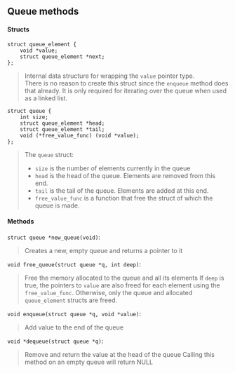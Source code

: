 ## Queue methods

#### Structs

    struct queue_element {
        void *value;
        struct queue_element *next;
    };

> Internal data structure for wrapping the `value` pointer type.  
> There is no reason to create this struct since the `enqueue`
method does that already. It is only required for iterating 
over the queue when used as a linked list.

    struct queue {
        int size;
        struct queue_element *head;
        struct queue_element *tail;
        void (*free_value_func) (void *value);
    };

> The `queue` struct:
> 
> * `size` is the number of elements currently in the queue
> * `head` is the head of the queue. Elements are removed from this end.
> * `tail` is the tail of the queue. Elements are added at this end.
> * `free_value_func` is a function that free the struct of which the
queue is made.

#### Methods

`struct queue *new_queue(void)`:

>  Creates a new, empty queue and returns a pointer to it

`void free_queue(struct queue *q, int deep)`:

> Free the memory allocated to the queue and all its elements
> If `deep` is true, the pointers to `value` are also freed for each
element using the `free_value_func`. Otherwise, only the queue and
allocated `queue_element` structs are freed.

`void enqueue(struct queue *q, void *value)`:

> Add value to the end of the queue

`void *dequeue(struct queue *q)`:

> Remove and return the value at the head of the queue
> Calling this method on an empty queue will return NULL

